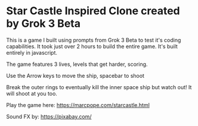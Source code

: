 # Star Castle Inspired Clone created by Grok 3 Beta

This is a game I built using prompts from Grok 3 Beta to test it's coding capabilities. It took just over 2 hours to build the entire game. It's built entirely in javascript.

The game features 3 lives, levels that get harder, scoring.

Use the Arrow keys to move the ship, spacebar to shoot

Break the outer rings to eventually kill the inner space ship but watch out! It will shoot at you too. 

Play the game here: https://marcpope.com/starcastle.html

Sound FX by: https://pixabay.com/
